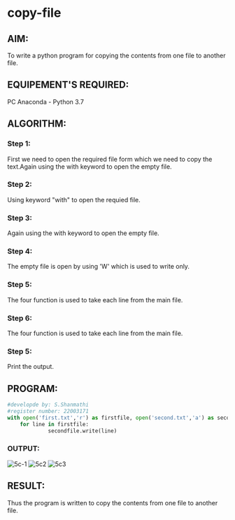 # copy-file
## AIM:
To write a python program for copying the contents from one file to another file.
## EQUIPEMENT'S REQUIRED: 
PC
Anaconda - Python 3.7
## ALGORITHM: 
### Step 1: 
First we need to open the required file form which we need to copy the text.Again using the with keyword to open the empty file.

### Step 2: 
Using keyword "with" to open the requied file.
 
### Step 3: 
Again using the with keyword to open the empty file.

### Step 4: 
The empty file is open by using 'W' which is used to write only.

### Step 5: 
The four function is used to take each line from the main file.

### Step 6: 
The four function is used to take each line from the main file.

### Step 5: 
Print the output.

## PROGRAM:
```python
#developde by: S.Shanmathi
#register number: 22003171
with open('first.txt','r') as firstfile, open('second.txt','a') as secondfile:
    for line in firstfile:
             secondfile.write(line)
```

### OUTPUT:
![5c-1](https://user-images.githubusercontent.com/121243595/215338458-a92a3762-5149-437a-ab3a-9f384cbd6165.jpg)
![5c2](https://user-images.githubusercontent.com/121243595/215338466-675af177-fecf-4b12-aa6e-c234be80bd78.jpg)
![5c3](https://user-images.githubusercontent.com/121243595/215338470-ef77a197-ca82-4608-bc95-669c5ea40d1e.jpg)

## RESULT:
Thus the program is written to copy the contents from one file to another file.
